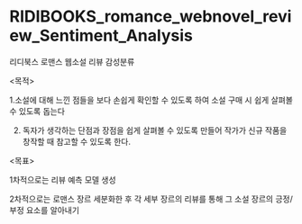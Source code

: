 # RIDIBOOKS_romance_webnovel_review_Sentiment_Analysis
리디북스 로맨스 웹소설 리뷰 감성분류



<목적>


1.소설에 대해 느낀 점들을 보다 손쉽게 확인할 수 있도록 하여 소설 구매 시 쉽게 살펴볼 수 있도록 돕는다

2. 독자가 생각하는 단점과 장점을 쉽게 살펴볼 수 있도록 만들어 작가가 신규 작품을 창작할 때 참고할 수 있도록 한다.



<목표>


1차적으로는 리뷰 예측 모델 생성

2차적으로는 로맨스 장르 세분화한 후 각 세부 장르의 리뷰를 통해 그 소설 장르의 긍정/부정 요소를 알아내기 


